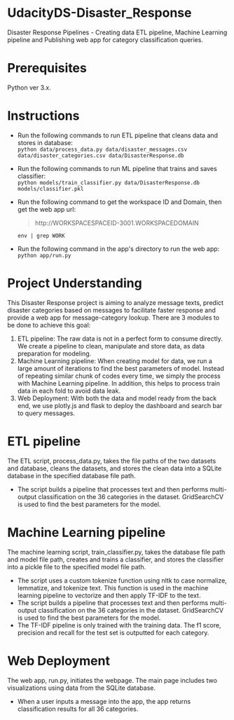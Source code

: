 # UdacityDS-Disaster_Response
Disaster Response Pipelines - Creating data ETL pipeline, Machine Learning pipeline and Publishing web app for category classification queries.

# Prerequisites
Python ver 3.x.

# Instructions
* Run the following commands to run ETL pipeline that cleans data and stores in database:  
  `python data/process_data.py data/disaster_messages.csv data/disaster_categories.csv data/DisasterResponse.db`  
* Run the following commands to run ML pipeline that trains and saves classifier:  
  `python models/train_classifier.py data/DisasterResponse.db models/classifier.pkl`  
* Run the following command to get the workspace ID and Domain, then get the web app url:   
  > http://<i></i>WORKSPACESPACEID-3001.WORKSPACEDOMAIN  
  
  `env | grep WORK`     
* Run the following command in the app's directory to run the web app:   
  `python app/run.py`  

# Project Understanding
This Disaster Response project is aiming to analyze message texts, predict disaster categories based on messages to facilitate faster response and provide a web app for message-category lookup. There are 3 modules to be done to achieve this goal: 
1. ETL pipeline: The raw data is not in a perfect form to consume directly. We create a pipeline to clean, manipulate and store data, as data preparation for modeling.
2. Machine Learning pipeline: When creating model for data, we run a large amount of iterations to find the best parameters of model. Instead of repeating similar chunk of codes every time, we simply the process with Machine Learning pipeline. In addition, this helps to process train data in each fold to avoid data leak.
3. Web Deployment: With both the data and model ready from the back end, we use plotly.js and flask to deploy the dashboard and search bar to query messages.

# ETL pipeline
The ETL script, process_data.py, takes the file paths of the two datasets and database, cleans the datasets, and stores the clean data into a SQLite database in the specified database file path.
* The script builds a pipeline that processes text and then performs multi-output classification on the 36 categories in the dataset. GridSearchCV is used to find the best parameters for the model.


# Machine Learning pipeline
The machine learning script, train_classifier.py, takes the database file path and model file path, creates and trains a classifier, and stores the classifier into a pickle file to the specified model file path.
* The script uses a custom tokenize function using nltk to case normalize, lemmatize, and tokenize text. This function is used in the machine learning pipeline to vectorize and then apply TF-IDF to the text.
* The script builds a pipeline that processes text and then performs multi-output classification on the 36 categories in the dataset. GridSearchCV is used to find the best parameters for the model.
* The TF-IDF pipeline is only trained with the training data. The f1 score, precision and recall for the test set is outputted for each category.

# Web Deployment
The web app, run.py, initiates the webpage. The main page includes two visualizations using data from the SQLite database.
* When a user inputs a message into the app, the app returns classification results for all 36 categories.
